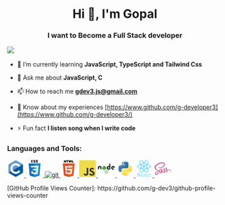 <!-- - 👋 Hi, I’m @g-dev3
- 👀 I’m interested in Web development
- 🌱 I’m currently learning Venilla Javascript
- 📫 How to reach me - @gdev_3 
- 😄 Pronouns: G Developer
- ⚡ Fun fact: I am funny
-->
<h1 align="center">Hi 👋, I'm Gopal</h1>

<h3 align="center">I want to Become a Full Stack developer</h3>

<p align="left"> <img src="https://komarev.com/ghpvc/?username=g-dev3&label=Profile%20views&color=brightgreen&style=flat" /> </p>


- 🌱 I’m currently learning **JavaScript, TypeScript and Tailwind Css**

- 💬 Ask me about **JavaScript, C**

- 📫 How to reach me **gdev3.js@gmail.com**

- 📄 Know about my experiences [https://www.github.com/g-developer3](https://www.github.com/g-developer3/)

- ⚡ Fun fact **I listen song when I write code**


<h3 align="left">Languages and Tools:</h3>
<p align="left">
<a href="https://www.w3schools.com/c/" target="_blank" rel="noreferrer"> <img src="https://raw.githubusercontent.com/devicons/devicon/master/icons/c/c-original.svg" alt="c" width="40" height="40"/> </a>
<a href="https://www.w3schools.com/css/" target="_blank" rel="noreferrer"> <img src="https://raw.githubusercontent.com/devicons/devicon/master/icons/css3/css3-original-wordmark.svg" alt="css3" width="40" height="40"/> </a> 
  <a href="https://git-scm.com/" target="_blank" rel="noreferrer"> <img src="https://www.vectorlogo.zone/logos/git-scm/git-scm-icon.svg" alt="git" width="40" height="40"/> </a>
  <a href="https://www.w3.org/html/" target="_blank" rel="noreferrer"> <img src="https://raw.githubusercontent.com/devicons/devicon/master/icons/html5/html5-original-wordmark.svg" alt="html5" width="40" height="40"/> </a>
  <a href="https://developer.mozilla.org/en-US/docs/Web/JavaScript" target="_blank" rel="noreferrer"> <img src="https://raw.githubusercontent.com/devicons/devicon/master/icons/javascript/javascript-original.svg" alt="javascript" width="40" height="40"/> </a>
  <a href="https://nodejs.org" target="_blank" rel="noreferrer"> <img src="https://raw.githubusercontent.com/devicons/devicon/master/icons/nodejs/nodejs-original-wordmark.svg" alt="nodejs" width="40" height="40"/> </a>
  <a href="https://www.python.org" target="_blank" rel="noreferrer"> <img src="https://raw.githubusercontent.com/devicons/devicon/master/icons/python/python-original.svg" alt="python" width="40" height="40"/> </a>
  <a href="https://reactjs.org/" target="_blank" rel="noreferrer"> <img src="https://raw.githubusercontent.com/devicons/devicon/master/icons/react/react-original-wordmark.svg" alt="react" width="40" height="40"/> </a> 
  <a href="https://sass-lang.com" target="_blank" rel="noreferrer"> <img src="https://raw.githubusercontent.com/devicons/devicon/master/icons/sass/sass-original.svg" alt="sass" width="40" height="40"/> </a> 
</p>
[GitHub Profile Views Counter]: https://github.com/g-dev3/github-profile-views-counter

